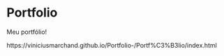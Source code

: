 # Portfolio
Meu portfólio!
<div>
https://viniciusmarchand.github.io/Portfolio-/Portf%C3%B3lio/index.html
</div>
